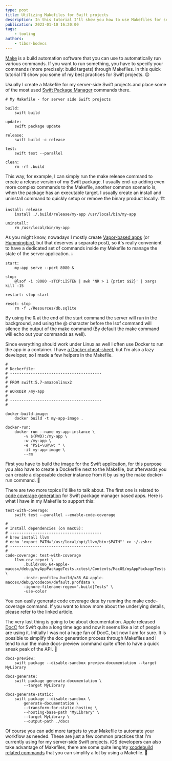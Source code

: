 ```yaml
---
type: post
title: Utilizing Makefiles for Swift projects
description: In this tutorial I'll show you how to use Makefiles for server-side Swift projects to help running utility tasks in a more simple way.
publication: 2023-01-10 16:20:00
tags: 
    - tooling
authors:
    - tibor-bodecs
---
```


[Make](https://en.wikipedia.org/wiki/Make_(software)) is a build automation software that you can use to automatically run various commands. If you want to run something, you have to specify your commands (more precisely: build targets) through Makefiles. In this quick tutorial I'll show you some of my best practices for Swift projects. 😉

Usually I create a Makefile for my server-side Swift projects and place some of the most used [Swift Package Manager](https://theswiftdev.com/swift-package-manager-tutorial/) commands there.

```
# My Makefile - for server side Swift projects

build:
    swift build

update: 
    swift package update

release:
    swift build -c release
    
test:
    swift test --parallel

clean:
    rm -rf .build
```

This way, for example, I can simply run the make release command to create a release version of my Swift package. I usually end-up adding even more complex commands to the Makefile, another common scenario is, when the package has an executable target. I usually create an install and uninstall command to quickly setup or remove the binary product locally. 🏗️

```
install: release
    install ./.build/release/my-app /usr/local/bin/my-app

uninstall:
    rm /usr/local/bin/my-app
```

As you might know, nowadays I mostly create [Vapor-based apps](https://theswiftdev.gumroad.com/l/practical-server-side-swift) (or [Hummingbird](https://github.com/hummingbird-project/hummingbird), but that deserves a separate post), so it's really convenient to have a dedicated set of commands inside my Makefile to manage the state of the server application. 💧

```
start:
    my-app serve --port 8080 &
    
stop:
    @lsof -i :8080 -sTCP:LISTEN | awk 'NR > 1 {print $$2}' | xargs kill -15

restart: stop start

reset: stop
    rm -f ./Resources/db.sqlite
```

By using the & at the end of the start command the server will run in the background, and using the @ character before the lsof command will silence the output of the make command (By default the make command will echo out your commands as well).

Since everything should work under Linux as well I often use Docker to run the app in a container. I have [a Docker cheat-sheet](https://theswiftdev.com/server-side-swift-projects-inside-docker-using-vapor-4/), but I'm also a lazy developer, so I made a few helpers in the Makefile.

```
#
# Dockerfile:
# ----------------------------------------
#
# FROM swift:5.7-amazonlinux2
# 
# WORKDIR /my-app
#
# ----------------------------------------
#

docker-build-image:
    docker build -t my-app-image .

docker-run:
    docker run --name my-app-instance \
        -v $(PWD):/my-app \
        -w /my-app \
        -e "PS1=\u@\w: " \
        -it my-app-image \
        --rm
```

First you have to build the image for the Swift application, for this purpose you also have to create a Dockerfile next to the Makefile, but afterwards you can create a disposable docker instance from it by using the make docker-run command. 🐳

There are two more topics I'd like to talk about. The first one is related to [code coverage generation](https://theswiftdev.com/code-coverage-for-swift-package-manager-based-apps/) for Swift package manager based apps. Here is what I have in my Makefile to support this:

```
test-with-coverage:
    swift test --parallel --enable-code-coverage

# 
# Install dependencies (on macOS):
# ----------------------------------------
# brew install llvm
# echo 'export PATH="/usr/local/opt/llvm/bin:$PATH"' >> ~/.zshrc
# ----------------------------------------
# 
code-coverage: test-with-coverage
    llvm-cov report \
        .build/x86_64-apple-macosx/debug/myAppPackageTests.xctest/Contents/MacOS/myAppPackageTests \
        -instr-profile=.build/x86_64-apple-macosx/debug/codecov/default.profdata \
        -ignore-filename-regex=".build|Tests" \
        -use-color
```

You can easily generate code coverage data by running the make code-coverage command. If you want to know more about the underlying details, please refer to the linked article.

The very last thing is going to be about documentation. Apple released [DocC](https://github.com/apple/swift-docc) for Swift quite a long time ago and now it seems like a lot of people are using it. Initially I was not a huge fan of DocC, but now I am for sure. It is possible to simplify the doc generation process through Makefiles and I tend to run the make docs-preview command quite often to have a quick sneak peak of the API. 🔨

```
docs-preview:
    swift package --disable-sandbox preview-documentation --target MyLibrary

docs-generate:
    swift package generate-documentation \
        --target MyLibrary

docs-generate-static:
    swift package --disable-sandbox \
        generate-documentation \
        --transform-for-static-hosting \
        --hosting-base-path "MyLibrary" \
        --target MyLibrary \
        --output-path ./docs
```

Of course you can add more targets to your Makefile to automate your workflow as needed. These are just a few common practices that I'm currently using for my server-side Swift projects. iOS developers can also take advantage of Makefiles, there are some quite lenghty [xcodebuild related commands](https://theswiftdev.com/deep-dive-into-swift-frameworks/) that you can simplify a lot by using a Makefile. 💪
